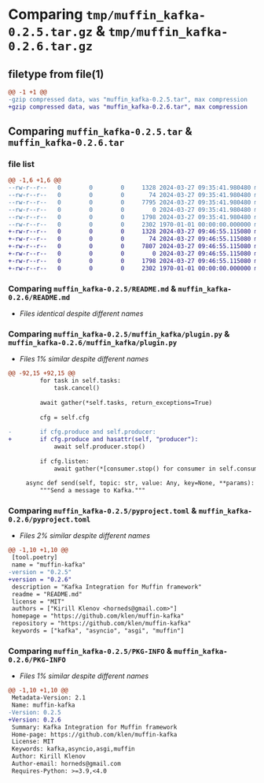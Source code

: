 # Comparing `tmp/muffin_kafka-0.2.5.tar.gz` & `tmp/muffin_kafka-0.2.6.tar.gz`

## filetype from file(1)

```diff
@@ -1 +1 @@
-gzip compressed data, was "muffin_kafka-0.2.5.tar", max compression
+gzip compressed data, was "muffin_kafka-0.2.6.tar", max compression
```

## Comparing `muffin_kafka-0.2.5.tar` & `muffin_kafka-0.2.6.tar`

### file list

```diff
@@ -1,6 +1,6 @@
--rw-r--r--   0        0        0     1328 2024-03-27 09:35:41.980480 muffin_kafka-0.2.5/README.md
--rw-r--r--   0        0        0       74 2024-03-27 09:35:41.980480 muffin_kafka-0.2.5/muffin_kafka/__init__.py
--rw-r--r--   0        0        0     7795 2024-03-27 09:35:41.980480 muffin_kafka-0.2.5/muffin_kafka/plugin.py
--rw-r--r--   0        0        0        0 2024-03-27 09:35:41.980480 muffin_kafka-0.2.5/muffin_kafka/py.typed
--rw-r--r--   0        0        0     1798 2024-03-27 09:35:41.980480 muffin_kafka-0.2.5/pyproject.toml
--rw-r--r--   0        0        0     2302 1970-01-01 00:00:00.000000 muffin_kafka-0.2.5/PKG-INFO
+-rw-r--r--   0        0        0     1328 2024-03-27 09:46:55.115080 muffin_kafka-0.2.6/README.md
+-rw-r--r--   0        0        0       74 2024-03-27 09:46:55.115080 muffin_kafka-0.2.6/muffin_kafka/__init__.py
+-rw-r--r--   0        0        0     7807 2024-03-27 09:46:55.115080 muffin_kafka-0.2.6/muffin_kafka/plugin.py
+-rw-r--r--   0        0        0        0 2024-03-27 09:46:55.115080 muffin_kafka-0.2.6/muffin_kafka/py.typed
+-rw-r--r--   0        0        0     1798 2024-03-27 09:46:55.115080 muffin_kafka-0.2.6/pyproject.toml
+-rw-r--r--   0        0        0     2302 1970-01-01 00:00:00.000000 muffin_kafka-0.2.6/PKG-INFO
```

### Comparing `muffin_kafka-0.2.5/README.md` & `muffin_kafka-0.2.6/README.md`

 * *Files identical despite different names*

### Comparing `muffin_kafka-0.2.5/muffin_kafka/plugin.py` & `muffin_kafka-0.2.6/muffin_kafka/plugin.py`

 * *Files 1% similar despite different names*

```diff
@@ -92,15 +92,15 @@
         for task in self.tasks:
             task.cancel()
 
         await gather(*self.tasks, return_exceptions=True)
 
         cfg = self.cfg
 
-        if cfg.produce and self.producer:
+        if cfg.produce and hasattr(self, "producer"):
             await self.producer.stop()
 
         if cfg.listen:
             await gather(*[consumer.stop() for consumer in self.consumers.values()])
 
     async def send(self, topic: str, value: Any, key=None, **params):
         """Send a message to Kafka."""
```

### Comparing `muffin_kafka-0.2.5/pyproject.toml` & `muffin_kafka-0.2.6/pyproject.toml`

 * *Files 2% similar despite different names*

```diff
@@ -1,10 +1,10 @@
 [tool.poetry]
 name = "muffin-kafka"
-version = "0.2.5"
+version = "0.2.6"
 description = "Kafka Integration for Muffin framework"
 readme = "README.md"
 license = "MIT"
 authors = ["Kirill Klenov <horneds@gmail.com>"]
 homepage = "https://github.com/klen/muffin-kafka"
 repository = "https://github.com/klen/muffin-kafka"
 keywords = ["kafka", "asyncio", "asgi", "muffin"]
```

### Comparing `muffin_kafka-0.2.5/PKG-INFO` & `muffin_kafka-0.2.6/PKG-INFO`

 * *Files 1% similar despite different names*

```diff
@@ -1,10 +1,10 @@
 Metadata-Version: 2.1
 Name: muffin-kafka
-Version: 0.2.5
+Version: 0.2.6
 Summary: Kafka Integration for Muffin framework
 Home-page: https://github.com/klen/muffin-kafka
 License: MIT
 Keywords: kafka,asyncio,asgi,muffin
 Author: Kirill Klenov
 Author-email: horneds@gmail.com
 Requires-Python: >=3.9,<4.0
```

